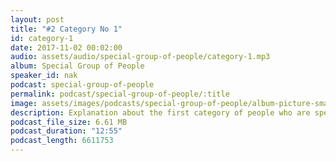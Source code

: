 ```yaml
---
layout: post
title: "#2 Category No 1"
id: category-1
date: 2017-11-02 00:02:00
audio: assets/audio/special-group-of-people/category-1.mp3
album: Special Group of People
speaker_id: nak
podcast: special-group-of-people
permalink: podcast/special-group-of-people/:title
image: assets/images/podcasts/special-group-of-people/album-picture-small.jpg
description: Explanation about the first category of people who are special.
podcast_file_size: 6.61 MB
podcast_duration: "12:55"
podcast_length: 6611753
---
```

